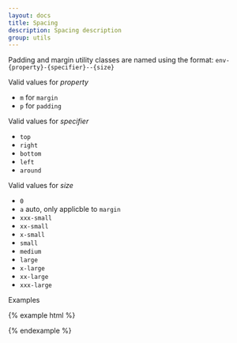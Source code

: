 ```yaml
---
layout: docs
title: Spacing
description: Spacing description
group: utils
---
```

Padding and margin utility classes are named using the format: `env-{property}-{specifier}--{size}`

Valid values for _property_
* `m` for `margin`
* `p` for `padding`

Valid values for _specifier_
* `top`
* `right`
* `bottom`
* `left`
* `around`

Valid values for _size_
* `0`
* `a` auto, only applicble to `margin`
* `xxx-small`
* `xx-small`
* `x-small`
* `small`
* `medium`
* `large`
* `x-large`
* `xx-large`
* `xxx-large`

Examples

{% example html %}

<div class="example-spacing"> 
   <div class="env-m-left--small"></div>
   <div class="env-m-around--large"></div>
   <div class="env-p-top--medium"></div>
</div>

{% endexample %}
